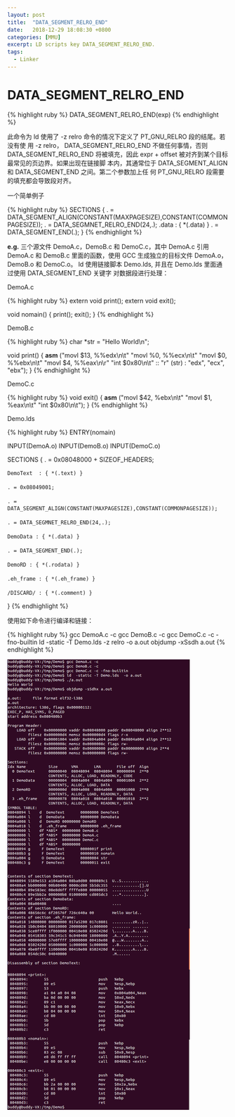 ```yaml
---
layout: post
title:  "DATA_SEGMENT_RELRO_END"
date:   2018-12-29 18:08:30 +0800
categories: [MMU]
excerpt: LD scripts key DATA_SEGMENT_RELRO_END.
tags:
  - Linker
---
```


# DATA_SEGMENT_RELRO_END

{% highlight ruby %}
DATA_SEGMENT_RELRO_END(exp)
{% endhighlight %}

此命令为 ld 使用了 -z relro 命令的情况下定义了 PT_GNU_RELRO 段的结尾。若没有使
用 -z relro， DATA_SEGMENT_RELRO_END 不做任何事情，否则 DATA_SEGMENT_RELRO_END 
将被填充，因此 expr + offset 被对齐到某个目标最常见的页边界。如果出现在链接脚
本内，其通常位于 DATA_SEGMENT_ALIGN 和 DATA_SEGMENT_END 之间。第二个参数加上任
何 PT_GNU_RELRO 段需要的填充都会导致段对齐。

一个简单例子

{% highlight ruby %}
SECTIONS
{
    . = DATA_SEGMENT_ALIGN(CONSTANT(MAXPAGESIZE),CONSTANT(COMMONPAGESIZE));
    . = DATA_SEGMNET_RELRO_END(24,.);
    .data : { *(.data) }
    . = DATA_SEGMENT_END(.);
}
{% endhighlight %}

**e.g.** 三个源文件 DemoA.c，DemoB.c 和 DemoC.c，其中 DemoA.c 引用 DemoA.c 和
DemoB.c 里面的函数，使用 GCC 生成独立的目标文件 DemoA.o，DemoB.o 和 DemoC.o。
ld 使用链接脚本 Demo.lds, 并且在 Demo.lds 里面通过使用 DATA_SEGMENT_END 关键字
对数据段进行处理：

DemoA.c

{% highlight ruby %}
extern void print();
extern void exit();

void nomain()
{
    print();
    exit();
}
{% endhighlight %}

DemoB.c

{% highlight ruby %}
char *str = "Hello World\n";

void print()
{
    __asm__ ("movl $13, %%edx\n\t"
             "movl %0, %%ecx\n\t"
             "movl $0, %%ebx\n\t"
             "movl $4, %%eax\n\r"
             "int $0x80\n\t"
             :: "r" (str) : "edx", "ecx", "ebx");
}
{% endhighlight %}

DemoC.c

{% highlight ruby %}
void exit()
{
    __asm__ ("movl $42, %ebx\n\t"
             "movl $1, %eax\n\t"
             "int $0x80\n\t");
}
{% endhighlight %}

Demo.lds 

{% highlight ruby %}
ENTRY(nomain)

INPUT(DemoA.o)
INPUT(DemoB.o)
INPUT(DemoC.o)

SECTIONS
{
    . = 0x08048000 + SIZEOF_HEADERS;

    DemoText  : { *(.text) }

    . = 0x08049001;

    . = DATA_SEGMENT_ALIGN(CONSTANT(MAXPAGESIZE),CONSTANT(COMMONPAGESIZE));

    . = DATA_SEGMNET_RELRO_END(24,.);

    DemoData : { *(.data) }

    . = DATA_SEGMENT_END(.);

    DemoRD : { *(.rodata) }

    .eh_frame : { *(.eh_frame) }

    /DISCARD/ : { *(.comment) }
}
{% endhighlight %}

使用如下命令进行编译和链接：

{% highlight ruby %}
gcc DemoA.c -c
gcc DemoB.c -c
gcc DemoC.c -c -fno-builtin
ld -static -T Demo.lds -z relro -o a.out
objdump -xSsdh a.out
{% endhighlight %}

![LD](https://raw.githubusercontent.com/EmulateSpace/PictureSet/master/BiscuitOS/kernel/BUD000028.png)
